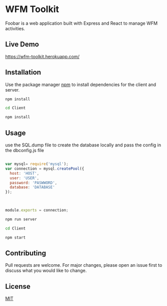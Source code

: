# WFM Toolkit

Foobar is a web application built with Express and React to manage WFM activities.

## Live Demo

https://wfm-toolkit.herokuapp.com/

## Installation

Use the package manager [npm](https://www.npmjs.com/) to install dependencies for the client and server.

```bash
npm install 
```

```bash
cd Client
```

```bash
npm install 
```

## Usage



use the SQL.dump file to create the database locally and pass the config in the dbconfig.js file

```javascript

var mysql= require('mysql');
var connection = mysql.createPool({
  host: 'HOST',
  user: 'USER',
  password: 'PASWWORD',
  database: 'DATABASE'
});
 


module.exports = connection;


```

```bash
npm run server 
```

```bash
cd Client
```

```bash
npm start 
```

## Contributing
Pull requests are welcome. For major changes, please open an issue first to discuss what you would like to change.

## License
[MIT](https://choosealicense.com/licenses/mit/)